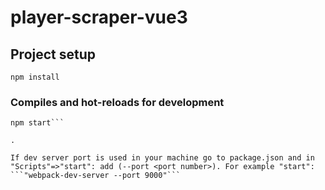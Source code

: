 # player-scraper-vue3

## Project setup
```
npm install
```

### Compiles and hot-reloads for development
```
npm start```

.

If dev server port is used in your machine go to package.json and in "Scripts"=>"start": add (--port <port number>). For example "start": 
```"webpack-dev-server --port 9000"```
